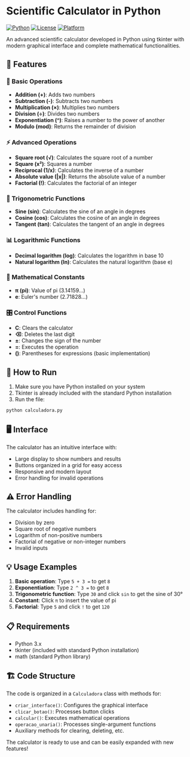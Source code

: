 # Scientific Calculator in Python

[![Python](https://img.shields.io/badge/Python-3.x-blue.svg)](https://www.python.org/)
[![License](https://img.shields.io/badge/License-MIT-green.svg)](LICENSE)
[![Platform](https://img.shields.io/badge/Platform-Windows%20%7C%20Linux%20%7C%20macOS-lightgrey.svg)](https://www.python.org/)

An advanced scientific calculator developed in Python using tkinter with modern graphical interface and complete mathematical functionalities.

## 🚀 Features

### 🔢 Basic Operations
- **Addition (+)**: Adds two numbers
- **Subtraction (-)**: Subtracts two numbers
- **Multiplication (×)**: Multiplies two numbers
- **Division (÷)**: Divides two numbers
- **Exponentiation (^)**: Raises a number to the power of another
- **Modulo (mod)**: Returns the remainder of division

### ⚡ Advanced Operations
- **Square root (√)**: Calculates the square root of a number
- **Square (x²)**: Squares a number
- **Reciprocal (1/x)**: Calculates the inverse of a number
- **Absolute value (|x|)**: Returns the absolute value of a number
- **Factorial (!)**: Calculates the factorial of an integer

### 📐 Trigonometric Functions
- **Sine (sin)**: Calculates the sine of an angle in degrees
- **Cosine (cos)**: Calculates the cosine of an angle in degrees
- **Tangent (tan)**: Calculates the tangent of an angle in degrees

### 📊 Logarithmic Functions
- **Decimal logarithm (log)**: Calculates the logarithm in base 10
- **Natural logarithm (ln)**: Calculates the natural logarithm (base e)

### 🧮 Mathematical Constants
- **π (pi)**: Value of pi (3.14159...)
- **e**: Euler's number (2.71828...)

### 🎛️ Control Functions
- **C**: Clears the calculator
- **⌫**: Deletes the last digit
- **±**: Changes the sign of the number
- **=**: Executes the operation
- **()**: Parentheses for expressions (basic implementation)

## 🚀 How to Run

1. Make sure you have Python installed on your system
2. Tkinter is already included with the standard Python installation
3. Run the file:

```bash
python calculadora.py
```

## 🖥️ Interface

The calculator has an intuitive interface with:
- Large display to show numbers and results
- Buttons organized in a grid for easy access
- Responsive and modern layout
- Error handling for invalid operations

## ⚠️ Error Handling

The calculator includes handling for:
- Division by zero
- Square root of negative numbers
- Logarithm of non-positive numbers
- Factorial of negative or non-integer numbers
- Invalid inputs

## 💡 Usage Examples

1. **Basic operation**: Type `5 + 3 =` to get `8`
2. **Exponentiation**: Type `2 ^ 3 =` to get `8`
3. **Trigonometric function**: Type `30` and click `sin` to get the sine of 30°
4. **Constant**: Click `π` to insert the value of pi
5. **Factorial**: Type `5` and click `!` to get `120`

## 📋 Requirements

- Python 3.x
- tkinter (included with standard Python installation)
- math (standard Python library)

## 🏗️ Code Structure

The code is organized in a `Calculadora` class with methods for:
- `criar_interface()`: Configures the graphical interface
- `clicar_botao()`: Processes button clicks
- `calcular()`: Executes mathematical operations
- `operacao_unaria()`: Processes single-argument functions
- Auxiliary methods for clearing, deleting, etc.

The calculator is ready to use and can be easily expanded with new features!
